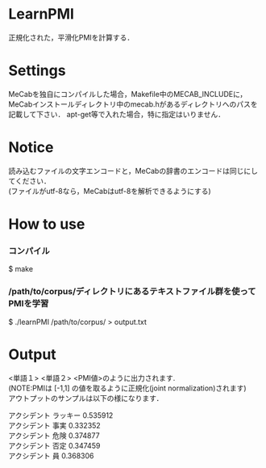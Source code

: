 LearnPMI
========
正規化された，平滑化PMIを計算する．

Settings
========
MeCabを独自にコンパイルした場合，Makefile中のMECAB_INCLUDEに，
MeCabインストールディレクトリ中のmecab.hがあるディレクトリへのパスを記載して下さい．
apt-get等で入れた場合，特に指定はいりません．

Notice
======
読み込むファイルの文字エンコードと，MeCabの辞書のエンコードは同じにしてください．  
(ファイルがutf-8なら，MeCabはutf-8を解析できるようにする)

How to use
==========
### コンパイル
$ make

### /path/to/corpus/ディレクトリにあるテキストファイル群を使ってPMIを学習
$ ./learnPMI /path/to/corpus/ > output.txt

Output
======
<単語１>    <単語２>    <PMI値>のように出力されます.  
(NOTE:PMIは [-1,1] の値を取るように正規化(joint normalization)されます)  
アウトプットのサンプルは以下の様になります．  
  
アクシデント	ラッキー	0.535912  
アクシデント	事実	0.332352  
アクシデント	危険	0.374877  
アクシデント	否定	0.347459  
アクシデント	員	0.368306  

